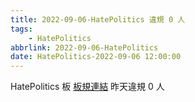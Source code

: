 ```yaml
---
title: 2022-09-06-HatePolitics 違規 0 人
tags:
    - HatePolitics
abbrlink: 2022-09-06-HatePolitics
date: HatePolitics-2022-09-06 12:00:00
---
```

HatePolitics 板 [板規連結](https://www.ptt.cc/bbs/HatePolitics/M.1617115262.A.D60.html)
昨天違規 0 人
